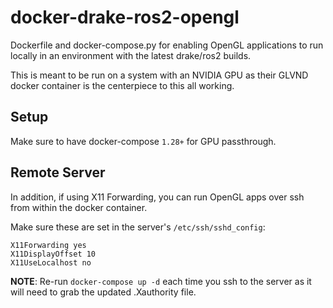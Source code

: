 # docker-drake-ros2-opengl
Dockerfile and docker-compose.py for enabling OpenGL applications to run locally in an environment with the latest drake/ros2 builds.

This is meant to be run on a system with an NVIDIA GPU as their GLVND docker container is the centerpiece to this all working.

## Setup
Make sure to have docker-compose `1.28+` for GPU passthrough.

## Remote Server
In addition, if using X11 Forwarding, you can run OpenGL apps over ssh from within the docker container.

Make sure these are set in the server's `/etc/ssh/sshd_config`:

```
X11Forwarding yes
X11DisplayOffset 10
X11UseLocalhost no
```

__NOTE__: Re-run `docker-compose up -d` each time you ssh to the server as it will need to grab the updated .Xauthority file.
